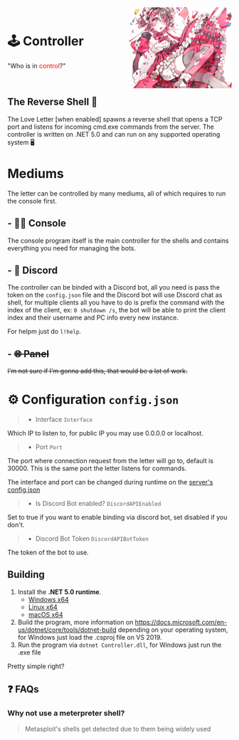 <div>
  <img width="230" align="right" src="../Repo/Images/3.png" alt="LoveLetter"/>
  <br>
  <h1>🕹️ Controller</h1>
  <p>"Who is in <span style="color:red">control</span>?"</p>
</div>
<br/>

## The Reverse Shell 🐚
The Love Letter [when enabled] spawns a reverse shell that opens a TCP port and listens for incoming cmd.exe commands from the server. The controller is written on .NET 5.0 and can run on any supported operating system 🖥️

# Mediums
The letter can be controlled by many mediums, all of which requires to run the console first.

## - 🐱‍💻 Console
The console program itself is the main controller for the shells and contains everything you need for managing the bots.

## - 🤖 Discord
The controller can be binded with a Discord bot, all you need is pass the token on the ```config.json``` file and the Discord bot will use Discord chat as shell, for multiple clients all you have to do is prefix the command with the index of the client, ex: ```0 shutdown /s```, the bot will be able to print the client index and their username and PC info every new instance.

For helpm just do ```l!help```.

## - ~~🌐 Panel~~
~~I'm not sure if I'm gonna add this, that would be a lot of work.~~


# ⚙️ Configuration ```config.json```
> - Interface ```Interface```

Which IP to listen to, for public IP you may use 0.0.0.0 or localhost.

> - Port ```Port```

The port where connection request from the letter will go to, default is 30000. This is the same port the letter listens for commands.

The interface and port can be changed during runtime on the [server's config.json](../Server/)

> - Is Discord Bot enabled? ```DiscordAPIEnabled```

Set to true if you want to enable binding via discord bot, set disabled if you don't.

> - Discord Bot Token ```DiscordAPIBotToken```

The token of the bot to use.

## Building
1. Install the **.NET 5.0 runtime**.
    - [Windows x64](https://dotnet.microsoft.com/download/dotnet/thank-you/runtime-5.0.7-windows-x64-installer)
    - [Linux x64](https://docs.microsoft.com/en-us/dotnet/core/install/linux)
    - [macOS x64](https://dotnet.microsoft.com/download/dotnet/thank-you/runtime-5.0.7-macos-x64-installer)
1. Build the program, more information on https://docs.microsoft.com/en-us/dotnet/core/tools/dotnet-build depending on your operating system, for Windows just load the .csproj file on VS 2019.
1. Run the program via ```dotnet Controller.dll```, for Windows just run the .exe file

Pretty simple right?

## ❓ FAQs
### Why not use a meterpreter shell?
> Metasploit's shells get detected due to them being widely used